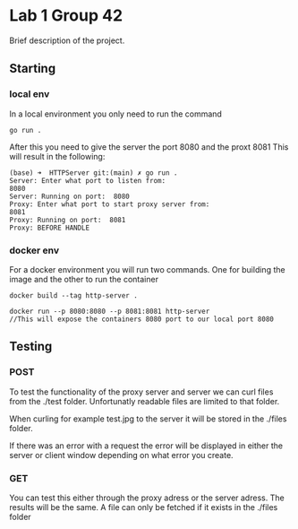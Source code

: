 # Lab 1 Group 42

Brief description of the project.

## Starting

### local env
In a local environment you only need to run the command 
```
go run .
```

After this you need to give the server the port 8080
and the proxt 8081
This will result in the following:
```
(base) ➜  HTTPServer git:(main) ✗ go run .
Server: Enter what port to listen from: 
8080
Server: Running on port:  8080
Proxy: Enter what port to start proxy server from: 
8081
Proxy: Running on port:  8081
Proxy: BEFORE HANDLE
```

### docker env
For a docker environment you will run two commands.
One for building the image and the other to run the container

```
docker build --tag http-server .
```
```
docker run --p 8080:8080 --p 8081:8081 http-server
//This will expose the containers 8080 port to our local port 8080
```


## Testing

### POST
To test the functionality of the proxy server and server we can curl files
from the ./test folder. Unfortunatly readable files are limited to that folder.

When curling for example test.jpg to the server it will be stored in the ./files folder.

If there was an error with a request the error will be displayed in either the server or client window
depending on what error you create.

### GET 
You can test this either through the proxy adress or the server adress.
The results will be the same. A file can only be fetched if it exists in the ./files folder

